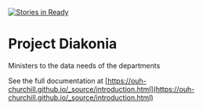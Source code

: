 [![Stories in Ready](https://badge.waffle.io/ouh-churchill/diakonia.png?label=ready&title=Ready)](https://waffle.io/ouh-churchill/diakonia)
# Project Diakonia
Ministers to the data needs of the departments

See the full documentation at [https://ouh-churchill.github.io/_source/introduction.html](https://ouh-churchill.github.io/_source/introduction.html)
